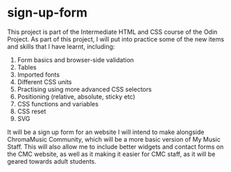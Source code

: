 # sign-up-form

This project is part of the Intermediate HTML and CSS course of the Odin Project. As part of this project, I will
put into practice some of the new items and skills that I have learnt, including:

1. Form basics and browser-side validation
2. Tables
3. Imported fonts
4. Different CSS units
5. Practising using more advanced CSS selectors
6. Positioning (relative, absolute, sticky etc)
7. CSS functions and variables
8. CSS reset
9. SVG

It will be a sign up form for an website I will intend to make alongside ChromaMusic Community, which will be a more basic version of My Music Staff. This will also allow me to include better widgets and contact forms on the CMC website, as well as it making it easier for CMC staff, as it will be geared towards adult students.   